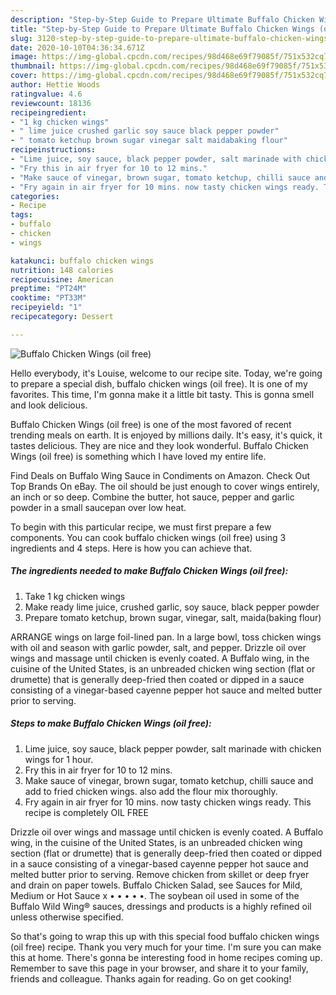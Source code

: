 ```yaml
---
description: "Step-by-Step Guide to Prepare Ultimate Buffalo Chicken Wings (oil free)"
title: "Step-by-Step Guide to Prepare Ultimate Buffalo Chicken Wings (oil free)"
slug: 3120-step-by-step-guide-to-prepare-ultimate-buffalo-chicken-wings-oil-free
date: 2020-10-10T04:36:34.671Z
image: https://img-global.cpcdn.com/recipes/98d468e69f79085f/751x532cq70/buffalo-chicken-wings-oil-free-recipe-main-photo.jpg
thumbnail: https://img-global.cpcdn.com/recipes/98d468e69f79085f/751x532cq70/buffalo-chicken-wings-oil-free-recipe-main-photo.jpg
cover: https://img-global.cpcdn.com/recipes/98d468e69f79085f/751x532cq70/buffalo-chicken-wings-oil-free-recipe-main-photo.jpg
author: Hettie Woods
ratingvalue: 4.6
reviewcount: 18136
recipeingredient:
- "1 kg chicken wings"
- " lime juice crushed garlic soy sauce black pepper powder"
- " tomato ketchup brown sugar vinegar salt maidabaking flour"
recipeinstructions:
- "Lime juice, soy sauce, black pepper powder, salt marinade with chicken wings for 1 hour."
- "Fry this in air fryer for 10 to 12 mins."
- "Make sauce of vinegar, brown sugar, tomato ketchup, chilli sauce and add to fried chicken wings. also add the flour mix thoroughly."
- "Fry again in air fryer for 10 mins. now tasty chicken wings ready. This recipe is completely OIL FREE"
categories:
- Recipe
tags:
- buffalo
- chicken
- wings

katakunci: buffalo chicken wings 
nutrition: 148 calories
recipecuisine: American
preptime: "PT24M"
cooktime: "PT33M"
recipeyield: "1"
recipecategory: Dessert

---
```



![Buffalo Chicken Wings (oil free)](https://img-global.cpcdn.com/recipes/98d468e69f79085f/751x532cq70/buffalo-chicken-wings-oil-free-recipe-main-photo.jpg)

Hello everybody, it's Louise, welcome to our recipe site. Today, we're going to prepare a special dish, buffalo chicken wings (oil free). It is one of my favorites. This time, I'm gonna make it a little bit tasty. This is gonna smell and look delicious.

Buffalo Chicken Wings (oil free) is one of the most favored of recent trending meals on earth. It is enjoyed by millions daily. It's easy, it's quick, it tastes delicious. They are nice and they look wonderful. Buffalo Chicken Wings (oil free) is something which I have loved my entire life.

Find Deals on Buffalo Wing Sauce in Condiments on Amazon. Check Out Top Brands On eBay. The oil should be just enough to cover wings entirely, an inch or so deep. Combine the butter, hot sauce, pepper and garlic powder in a small saucepan over low heat.


To begin with this particular recipe, we must first prepare a few components. You can cook buffalo chicken wings (oil free) using 3 ingredients and 4 steps. Here is how you can achieve that.

<!--inarticleads1-->

##### The ingredients needed to make Buffalo Chicken Wings (oil free):

1. Take 1 kg chicken wings
1. Make ready  lime juice, crushed garlic, soy sauce, black pepper powder
1. Prepare  tomato ketchup, brown sugar, vinegar, salt, maida(baking flour)


ARRANGE wings on large foil-lined pan. In a large bowl, toss chicken wings with oil and season with garlic powder, salt, and pepper. Drizzle oil over wings and massage until chicken is evenly coated. A Buffalo wing, in the cuisine of the United States, is an unbreaded chicken wing section (flat or drumette) that is generally deep-fried then coated or dipped in a sauce consisting of a vinegar-based cayenne pepper hot sauce and melted butter prior to serving. 

<!--inarticleads2-->

##### Steps to make Buffalo Chicken Wings (oil free):

1. Lime juice, soy sauce, black pepper powder, salt marinade with chicken wings for 1 hour.
1. Fry this in air fryer for 10 to 12 mins.
1. Make sauce of vinegar, brown sugar, tomato ketchup, chilli sauce and add to fried chicken wings. also add the flour mix thoroughly.
1. Fry again in air fryer for 10 mins. now tasty chicken wings ready. This recipe is completely OIL FREE


Drizzle oil over wings and massage until chicken is evenly coated. A Buffalo wing, in the cuisine of the United States, is an unbreaded chicken wing section (flat or drumette) that is generally deep-fried then coated or dipped in a sauce consisting of a vinegar-based cayenne pepper hot sauce and melted butter prior to serving. Remove chicken from skillet or deep fryer and drain on paper towels. Buffalo Chicken Salad, see Sauces for Mild, Medium or Hot Sauce x • • • • •. The soybean oil used in some of the Buffalo Wild Wing® sauces, dressings and products is a highly refined oil unless otherwise specified. 

So that's going to wrap this up with this special food buffalo chicken wings (oil free) recipe. Thank you very much for your time. I'm sure you can make this at home. There's gonna be interesting food in home recipes coming up. Remember to save this page in your browser, and share it to your family, friends and colleague. Thanks again for reading. Go on get cooking!
